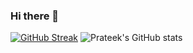 ### Hi there 👋
[![GitHub Streak](https://streak-stats.demolab.com?user=imprateeksh&theme=radical&hide_border=true&date_format=j%20M%5B%20Y%5D)](https://github.com/imprateeksh)  ![Prateek's GitHub stats](https://github-readme-stats.vercel.app/api?username=imprateeksh&show_icons=true&theme=radical)

<!--
**imprateeksh/imprateeksh** is a ✨ _special_ ✨ repository because its `README.md` (this file) appears on your GitHub profile.

Here are some ideas to get you started:

- 🔭 I’m currently working on ...
- 🌱 I’m currently learning ...
- 👯 I’m looking to collaborate on ...
- 🤔 I’m looking for help with ...
- 💬 Ask me about ...
- 📫 How to reach me: ...
- 😄 Pronouns: ...
- ⚡ Fun fact: ...
-->
